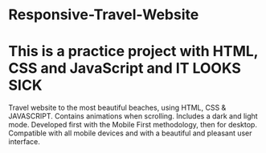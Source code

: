# Responsive-Travel-Website
<h1>This is a practice project with HTML, CSS and JavaScript and IT LOOKS SICK</h1>



Travel website to the most beautiful beaches, using HTML, CSS & JAVASCRIPT.
Contains animations when scrolling.
Includes a dark and light mode.
Developed first with the Mobile First methodology, then for desktop.
Compatible with all mobile devices and with a beautiful and pleasant user interface.


